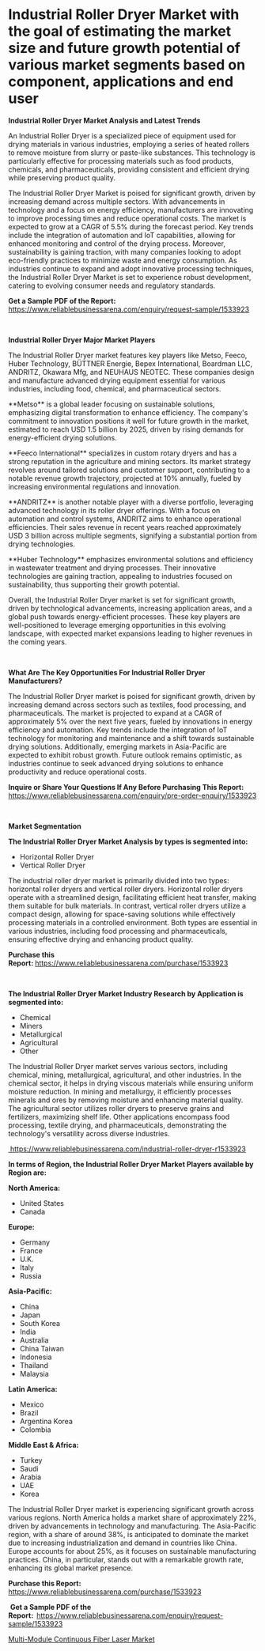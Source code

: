 <p><h1>Industrial Roller Dryer Market with the goal of estimating the market size and future growth potential of various market segments based on component, applications and end user</h1></p><p><strong>Industrial Roller Dryer Market Analysis and Latest Trends</strong></p>
<p><p>An Industrial Roller Dryer is a specialized piece of equipment used for drying materials in various industries, employing a series of heated rollers to remove moisture from slurry or paste-like substances. This technology is particularly effective for processing materials such as food products, chemicals, and pharmaceuticals, providing consistent and efficient drying while preserving product quality.</p><p>The Industrial Roller Dryer Market is poised for significant growth, driven by increasing demand across multiple sectors. With advancements in technology and a focus on energy efficiency, manufacturers are innovating to improve processing times and reduce operational costs. The market is expected to grow at a CAGR of 5.5% during the forecast period. Key trends include the integration of automation and IoT capabilities, allowing for enhanced monitoring and control of the drying process. Moreover, sustainability is gaining traction, with many companies looking to adopt eco-friendly practices to minimize waste and energy consumption. As industries continue to expand and adopt innovative processing techniques, the Industrial Roller Dryer Market is set to experience robust development, catering to evolving consumer needs and regulatory standards.</p></p>
<p><strong>Get a Sample PDF of the Report:&nbsp;</strong> <a href="https://www.reliablebusinessarena.com/enquiry/request-sample/1533923?utm_campaign=3215&utm_medium=2&utm_source=Github&utm_content=ia&utm_term=11042025&utm_id=industrial-roller-dryer">https://www.reliablebusinessarena.com/enquiry/request-sample/1533923</a></p>
<p>&nbsp;</p>
<p><strong>Industrial Roller Dryer Major Market Players</strong></p>
<p><p>The Industrial Roller Dryer market features key players like Metso, Feeco, Huber Technology, BÜTTNER Energie, Bepex International, Boardman LLC, ANDRITZ, Okawara Mfg, and NEUHAUS NEOTEC. These companies design and manufacture advanced drying equipment essential for various industries, including food, chemical, and pharmaceutical sectors.</p><p>**Metso** is a global leader focusing on sustainable solutions, emphasizing digital transformation to enhance efficiency. The company's commitment to innovation positions it well for future growth in the market, estimated to reach USD 1.5 billion by 2025, driven by rising demands for energy-efficient drying solutions.</p><p>**Feeco International** specializes in custom rotary dryers and has a strong reputation in the agriculture and mining sectors. Its market strategy revolves around tailored solutions and customer support, contributing to a notable revenue growth trajectory, projected at 10% annually, fueled by increasing environmental regulations and innovation.</p><p>**ANDRITZ** is another notable player with a diverse portfolio, leveraging advanced technology in its roller dryer offerings. With a focus on automation and control systems, ANDRITZ aims to enhance operational efficiencies. Their sales revenue in recent years reached approximately USD 3 billion across multiple segments, signifying a substantial portion from drying technologies.</p><p>**Huber Technology** emphasizes environmental solutions and efficiency in wastewater treatment and drying processes. Their innovative technologies are gaining traction, appealing to industries focused on sustainability, thus supporting their growth potential.</p><p>Overall, the Industrial Roller Dryer market is set for significant growth, driven by technological advancements, increasing application areas, and a global push towards energy-efficient processes. These key players are well-positioned to leverage emerging opportunities in this evolving landscape, with expected market expansions leading to higher revenues in the coming years.</p></p>
<p>&nbsp;</p>
<p><strong>What Are The Key Opportunities For Industrial Roller Dryer Manufacturers?</strong></p>
<p><p>The Industrial Roller Dryer market is poised for significant growth, driven by increasing demand across sectors such as textiles, food processing, and pharmaceuticals. The market is projected to expand at a CAGR of approximately 5% over the next five years, fueled by innovations in energy efficiency and automation. Key trends include the integration of IoT technology for monitoring and maintenance and a shift towards sustainable drying solutions. Additionally, emerging markets in Asia-Pacific are expected to exhibit robust growth. Future outlook remains optimistic, as industries continue to seek advanced drying solutions to enhance productivity and reduce operational costs.</p></p>
<p><strong>Inquire or Share Your Questions If Any Before Purchasing This Report:</strong> <a href="https://www.reliablebusinessarena.com/enquiry/pre-order-enquiry/1533923?utm_campaign=3215&utm_medium=2&utm_source=Github&utm_content=ia&utm_term=11042025&utm_id=industrial-roller-dryer">https://www.reliablebusinessarena.com/enquiry/pre-order-enquiry/1533923</a></p>
<p>&nbsp;</p>
<p><strong>Market Segmentation</strong></p>
<p><strong>The Industrial Roller Dryer Market Analysis by types is segmented into:</strong></p>
<p><ul><li>Horizontal Roller Dryer</li><li>Vertical Roller Dryer</li></ul></p>
<p><p>The industrial roller dryer market is primarily divided into two types: horizontal roller dryers and vertical roller dryers. Horizontal roller dryers operate with a streamlined design, facilitating efficient heat transfer, making them suitable for bulk materials. In contrast, vertical roller dryers utilize a compact design, allowing for space-saving solutions while effectively processing materials in a controlled environment. Both types are essential in various industries, including food processing and pharmaceuticals, ensuring effective drying and enhancing product quality.</p></p>
<p><strong>Purchase this Report:&nbsp;</strong><a href="https://www.reliablebusinessarena.com/purchase/1533923?utm_campaign=3215&utm_medium=2&utm_source=Github&utm_content=ia&utm_term=11042025&utm_id=industrial-roller-dryer">https://www.reliablebusinessarena.com/purchase/1533923</a></p>
<p>&nbsp;</p>
<p><strong>The Industrial Roller Dryer Market Industry Research by Application is segmented into:</strong></p>
<p><ul><li>Chemical</li><li>Miners</li><li>Metallurgical</li><li>Agricultural</li><li>Other</li></ul></p>
<p><p>The Industrial Roller Dryer market serves various sectors, including chemical, mining, metallurgical, agricultural, and other industries. In the chemical sector, it helps in drying viscous materials while ensuring uniform moisture reduction. In mining and metallurgy, it efficiently processes minerals and ores by removing moisture and enhancing material quality. The agricultural sector utilizes roller dryers to preserve grains and fertilizers, maximizing shelf life. Other applications encompass food processing, textile drying, and pharmaceuticals, demonstrating the technology's versatility across diverse industries.</p></p>
<p><a href="https://www.reliablebusinessarena.com/industrial-roller-dryer-r1533923?utm_campaign=3215&utm_medium=2&utm_source=Github&utm_content=ia&utm_term=11042025&utm_id=industrial-roller-dryer">&nbsp;https://www.reliablebusinessarena.com/industrial-roller-dryer-r1533923</a></p>
<p><strong>In terms of Region, the Industrial Roller Dryer Market Players available by Region are:</strong></p>
<p>
    <p> <strong> North America: </strong>
        <ul>
            <li>United States</li>
            <li>Canada</li>
        </ul>
        </p> 
    <p> <strong> Europe: </strong>
        <ul>
            <li>Germany</li>
            <li>France</li>
            <li>U.K.</li>
            <li>Italy</li>
            <li>Russia</li>
        </ul>
        </p> 
    <p> <strong> Asia-Pacific: </strong>
        <ul>
            <li>China</li>
            <li>Japan</li>
            <li>South Korea</li>
            <li>India</li>
            <li>Australia</li>
            <li>China Taiwan</li>
            <li>Indonesia</li>
            <li>Thailand</li>
            <li>Malaysia</li>
        </ul>
        </p> 
    <p> <strong> Latin America: </strong>
        <ul>
            <li>Mexico</li>
            <li>Brazil</li>
            <li>Argentina Korea</li>
            <li>Colombia</li>
        </ul>
        </p> 
    <p> <strong> Middle East & Africa: </strong>
        <ul>
            <li>Turkey</li>
            <li>Saudi</li>
            <li>Arabia</li>
            <li>UAE</li>
            <li>Korea</li>
        </ul>
    </p>
    </p>
<p><p>The Industrial Roller Dryer market is experiencing significant growth across various regions. North America holds a market share of approximately 22%, driven by advancements in technology and manufacturing. The Asia-Pacific region, with a share of around 38%, is anticipated to dominate the market due to increasing industrialization and demand in countries like China. Europe accounts for about 25%, as it focuses on sustainable manufacturing practices. China, in particular, stands out with a remarkable growth rate, enhancing its global market presence.</p></p>
<p><strong>Purchase this Report: </strong><a href="https://www.reliablebusinessarena.com/purchase/1533923?utm_campaign=3215&utm_medium=2&utm_source=Github&utm_content=ia&utm_term=11042025&utm_id=industrial-roller-dryer">https://www.reliablebusinessarena.com/purchase/1533923</a></p>
<p>&nbsp;<strong>Get a Sample PDF of the Report:&nbsp;&nbsp;</strong><a href="https://www.reliablebusinessarena.com/enquiry/request-sample/1533923?utm_campaign=3215&utm_medium=2&utm_source=Github&utm_content=ia&utm_term=11042025&utm_id=industrial-roller-dryer">https://www.reliablebusinessarena.com/enquiry/request-sample/1533923</a></p>
<p><strong></strong></p>
<p><p><a href="https://github.com/alawnhvicay/Market-Research-Report-List-1/blob/main/multi-module-continuous-fiber-laser-market.md?utm_campaign=3215&utm_medium=2&utm_source=Github&utm_content=ia&utm_term=11042025&utm_id=industrial-roller-dryer">Multi-Module Continuous Fiber Laser Market</a></p></p>